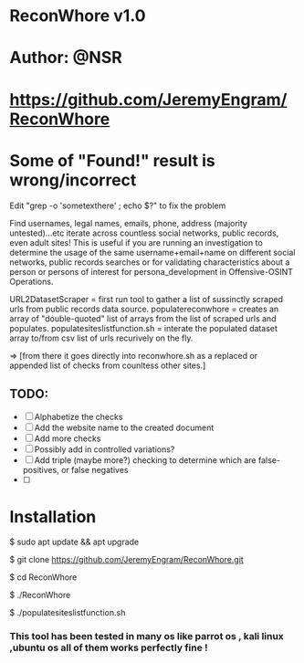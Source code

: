# ReconWhore v1.0
# Author: @NSR
# https://github.com/JeremyEngram/ReconWhore

# Some of "Found!" result is wrong/incorrect
Edit "grep -o 'sometexthere' ; echo $?" to fix the problem

Find usernames, legal names, emails, phone, address (majority untested)...etc  iterate across countless social networks, public records, even adult sites!
This is useful if you are running an investigation to determine the usage of the same username+email+name on different social networks, public records searches or 
for validating characteristics about a person or persons of interest for persona_development in Offensive-OSINT Operations.

URL2DatasetScraper = first run tool to gather a list of sussinctly scraped urls from public records data source.
populatereconwhore = creates an array of "double-quoted" list of arrays from the list of scraped urls and populates.
populatesiteslistfunction.sh = interate the populated dataset array to/from csv list of urls recurively on the fly.

=> [from there it goes directly into reconwhore.sh as a replaced or appended list of checks from counltess other sites.]

## TODO:

- [ ] Alphabetize the checks
- [ ] Add the website name to the created document
- [ ] Add more checks
- [ ] Possibly add in controlled variations?
- [ ] Add triple (maybe more?) checking to determine which are false-positives, or false negatives
- [ ] 

# Installation 

$ sudo apt update && apt upgrade

$ git clone https://github.com/JeremyEngram/ReconWhore.git

$ cd ReconWhore

$ ./ReconWhore

$ ./populatesiteslistfunction.sh  

### This tool has been tested in many os like parrot os , kali linux ,ubuntu os all of them works perfectly fine  !
